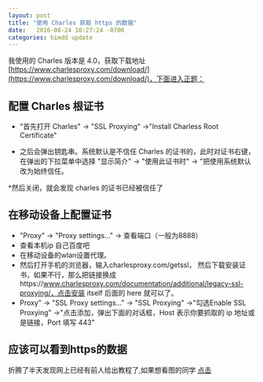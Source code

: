 ```yaml
---
layout: post
title: "使用 Charles 获取 https 的数据"
date:   2016-08-24 18:27:24 -0700
categories: himdd update
---
```


我使用的 Charles 版本是 4.0，获取下载地址[https://www.charlesproxy.com/download/](https://www.charlesproxy.com/download/)，下面进入正题：

## 配置 Charles 根证书

* "首先打开 Charles" -> "SSL Proxying" ->"Install Charless Root Certificate"

* 之后会弹出钥匙串。系统默认是不信任 Charles 的证书的，此时对证书右键，在弹出的下拉菜单中选择 "显示简介" -> "使用此证书时" -> "把使用系统默认改为始终信任。
 
*然后关闭，就会发现 charles 的证书已经被信任了

## 在移动设备上配置证书
* "Proxy" -> "Proxy settings..." -> 查看端口（一般为8888）
* 查看本机ip 自己百度吧
* 在移动设备的wlan设置代理。
* 然后打开手机的浏览器，输入charlesproxy.com/getssl， 然后下载安装证书，如果不行，那么把链接换成https://www.charlesproxy.com/documentation/additional/legacy-ssl-proxying/，点击安装 itself 后面的 here 就可以了。 
* Proxy" -> "SSL Proxy settings..." -> "SSL Proxying" ->"勾选Enable SSL Proxying" ->"点击添加，弹出下面的对话框，Host 表示你要抓取的 ip 地址或是链接，Port 填写 443"

## 应该可以看到https的数据
 折腾了半天发现网上已经有前人给出教程了,如果想看图的同学 [点击](http://www.jianshu.com/p/235bc6c3ca77)
